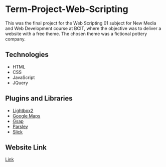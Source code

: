 # Term-Project-Web-Scripting
 
This was the final project for the Web Scripting 01 subject for New Media and Web Development course at BCIT, where the objective was to deliver a website with a free theme. The chosen theme was a fictional pottery company.

## Technologies

- HTML
- CSS
- JavaScript
- JQuery

## Plugins and Libraries

- [Lightbox2](https://lokeshdhakar.com/projects/lightbox2/)
- [Google Maps](https://developers.google.com/maps/documentation/javascript)
- [Gsap](https://gsap.com/docs/v3/Plugins/ScrollTrigger/)
- [Parsley](https://parsleyjs.org/)
- [Slick](https://kenwheeler.github.io/slick/)

## Website Link

[Link](https://tamisakita.github.io/Term-Project-Web-Scripting/)
